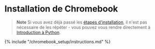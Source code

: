# Installation de Chromebook

> **Note** Si vous avez déjà passé les [étapes d’installation](../installation/README.md), il n'est pas nécessaire de les répéter - vous pouvez vous rendre directement à [Introduction à Python](../python_introduction/README.md).

{% include "/chromebook_setup/instructions.md" %}